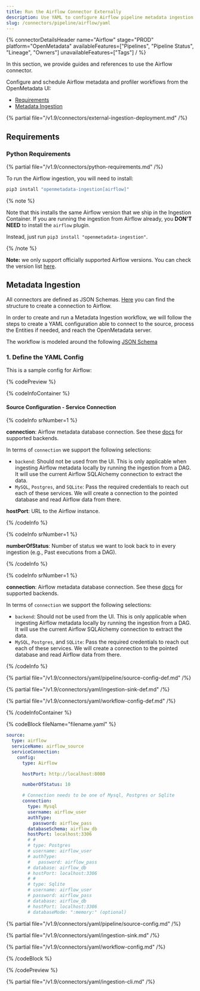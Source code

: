 ```yaml
---
title: Run the Airflow Connector Externally
description: Use YAML to configure Airflow pipeline metadata ingestion including DAGs, tasks, scheduling, and lineage mapping.
slug: /connectors/pipeline/airflow/yaml
---
```


{% connectorDetailsHeader
name="Airflow"
stage="PROD"
platform="OpenMetadata"
availableFeatures=["Pipelines", "Pipeline Status", "Lineage", "Owners"]
unavailableFeatures=["Tags"]
/ %}

In this section, we provide guides and references to use the Airflow connector.

Configure and schedule Airflow metadata and profiler workflows from the OpenMetadata UI:

- [Requirements](#requirements)
- [Metadata Ingestion](#metadata-ingestion)

{% partial file="/v1.9/connectors/external-ingestion-deployment.md" /%}

## Requirements

### Python Requirements

{% partial file="/v1.9/connectors/python-requirements.md" /%}

To run the Airflow ingestion, you will need to install:

```bash
pip3 install "openmetadata-ingestion[airflow]"
```

{% note %}

Note that this installs the same Airflow version that we ship in the Ingestion Container. If you are running
the ingestion from Airflow already, you **DON'T NEED** to install the `airflow` plugin.

Instead, just run `pip3 install "openmetadata-ingestion"`.

{% /note %}


**Note:** we only support officially supported Airflow versions. You can check the version list [here](https://airflow.apache.org/docs/apache-airflow/stable/installation/supported-versions.html).

## Metadata Ingestion

All connectors are defined as JSON Schemas.
[Here](https://github.com/open-metadata/OpenMetadata/blob/main/openmetadata-spec/src/main/resources/json/schema/entity/services/connections/pipeline/airflowConnection.json)
you can find the structure to create a connection to Airflow.

In order to create and run a Metadata Ingestion workflow, we will follow
the steps to create a YAML configuration able to connect to the source,
process the Entities if needed, and reach the OpenMetadata server.

The workflow is modeled around the following
[JSON Schema](https://github.com/open-metadata/OpenMetadata/blob/main/openmetadata-spec/src/main/resources/json/schema/metadataIngestion/workflow.json)

### 1. Define the YAML Config

This is a sample config for Airflow:

{% codePreview %}

{% codeInfoContainer %}

#### Source Configuration - Service Connection

{% codeInfo srNumber=1 %}

**connection**: Airflow metadata database connection. See
  these [docs](https://airflow.apache.org/docs/apache-airflow/stable/howto/set-up-database.html)
  for supported backends.

In terms of `connection` we support the following selections:

- `backend`: Should not be used from the UI. This is only applicable when ingesting Airflow metadata locally by running
  the ingestion from a DAG. It will use the current Airflow SQLAlchemy connection to extract the data.
- `MySQL`, `Postgres`, and `SQLite`: Pass the required credentials to reach out each of these services. We will
  create a connection to the pointed database and read Airflow data from there.

**hostPort**: URL to the Airflow instance.


{% /codeInfo %}

{% codeInfo srNumber=1 %}

**numberOfStatus**: Number of status we want to look back to in every ingestion (e.g., Past executions from a DAG).



{% /codeInfo %}

{% codeInfo srNumber=1 %}

**connection**: Airflow metadata database connection. See
  these [docs](https://airflow.apache.org/docs/apache-airflow/stable/howto/set-up-database.html)
  for supported backends.

In terms of `connection` we support the following selections:

- `backend`: Should not be used from the UI. This is only applicable when ingesting Airflow metadata locally by running
  the ingestion from a DAG. It will use the current Airflow SQLAlchemy connection to extract the data.
- `MySQL`, `Postgres`, and `SQLite`: Pass the required credentials to reach out each of these services. We will
  create a connection to the pointed database and read Airflow data from there.

{% /codeInfo %}

{% partial file="/v1.9/connectors/yaml/pipeline/source-config-def.md" /%}

{% partial file="/v1.9/connectors/yaml/ingestion-sink-def.md" /%}

{% partial file="/v1.9/connectors/yaml/workflow-config-def.md" /%}

{% /codeInfoContainer %}

{% codeBlock fileName="filename.yaml" %}

```yaml {% isCodeBlock=true %}
source:
  type: airflow
  serviceName: airflow_source
  serviceConnection:
    config:
      type: Airflow
```
```yaml {% srNumber=6 %}
      hostPort: http://localhost:8080
```
```yaml {% srNumber=6 %}
      numberOfStatus: 10
```
```yaml {% srNumber=6 %}
      # Connection needs to be one of Mysql, Postgres or Sqlite
      connection:
        type: Mysql
        username: airflow_user
        authType:
          password: airflow_pass
        databaseSchema: airflow_db
        hostPort: localhost:3306
        # #
        # type: Postgres
        # username: airflow_user
        # authType:
        #   password: airflow_pass
        # database: airflow_db
        # hostPort: localhost:3306
        # #
        # type: Sqlite
        # username: airflow_user
        # password: airflow_pass
        # database: airflow_db
        # hostPort: localhost:3306
        # databaseMode: ":memory:" (optional)
```

{% partial file="/v1.9/connectors/yaml/pipeline/source-config.md" /%}

{% partial file="/v1.9/connectors/yaml/ingestion-sink.md" /%}

{% partial file="/v1.9/connectors/yaml/workflow-config.md" /%}

{% /codeBlock %}

{% /codePreview %}

{% partial file="/v1.9/connectors/yaml/ingestion-cli.md" /%}


